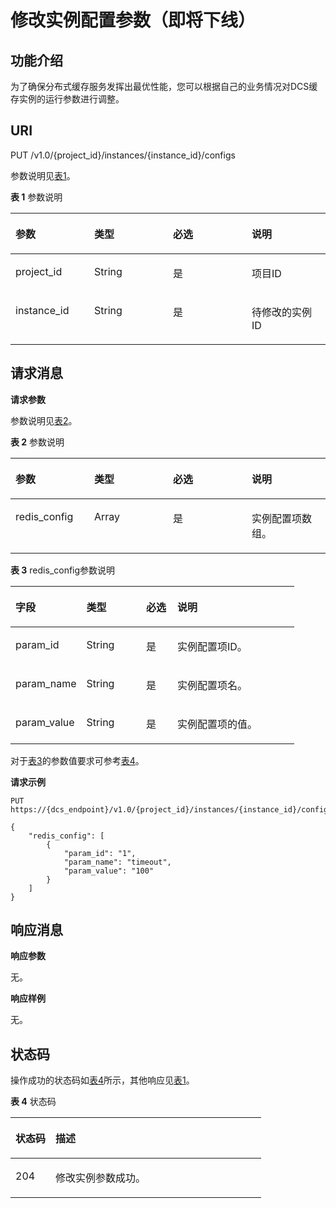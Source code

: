 # 修改实例配置参数（即将下线）<a name="ZH-CN_TOPIC_0166889585"></a>

## 功能介绍<a name="section529181820420"></a>

为了确保分布式缓存服务发挥出最优性能，您可以根据自己的业务情况对DCS缓存实例的运行参数进行调整。

## **URI**<a name="section19684271535"></a>

PUT /v1.0/\{project\_id\}/instances/\{instance\_id\}/configs

参数说明见[表1](#table139152015133712)。

**表 1**  参数说明

<a name="table139152015133712"></a>
<table><thead align="left"><tr id="row3914171515371"><th class="cellrowborder" valign="top" width="25%" id="mcps1.2.5.1.1"><p id="p8914171523715"><a name="p8914171523715"></a><a name="p8914171523715"></a>参数</p>
</th>
<th class="cellrowborder" valign="top" width="25%" id="mcps1.2.5.1.2"><p id="p14914915103717"><a name="p14914915103717"></a><a name="p14914915103717"></a>类型</p>
</th>
<th class="cellrowborder" valign="top" width="25%" id="mcps1.2.5.1.3"><p id="p3914111515373"><a name="p3914111515373"></a><a name="p3914111515373"></a>必选</p>
</th>
<th class="cellrowborder" valign="top" width="25%" id="mcps1.2.5.1.4"><p id="p19914201519376"><a name="p19914201519376"></a><a name="p19914201519376"></a>说明</p>
</th>
</tr>
</thead>
<tbody><tr id="row109153151378"><td class="cellrowborder" valign="top" width="25%" headers="mcps1.2.5.1.1 "><p id="p4914415203712"><a name="p4914415203712"></a><a name="p4914415203712"></a>project_id</p>
</td>
<td class="cellrowborder" valign="top" width="25%" headers="mcps1.2.5.1.2 "><p id="p59141615193712"><a name="p59141615193712"></a><a name="p59141615193712"></a>String</p>
</td>
<td class="cellrowborder" valign="top" width="25%" headers="mcps1.2.5.1.3 "><p id="p59141915153719"><a name="p59141915153719"></a><a name="p59141915153719"></a>是</p>
</td>
<td class="cellrowborder" valign="top" width="25%" headers="mcps1.2.5.1.4 "><p id="p159151715123717"><a name="p159151715123717"></a><a name="p159151715123717"></a>项目ID</p>
</td>
</tr>
<tr id="row1791581520376"><td class="cellrowborder" valign="top" width="25%" headers="mcps1.2.5.1.1 "><p id="p9915161523715"><a name="p9915161523715"></a><a name="p9915161523715"></a>instance_id</p>
</td>
<td class="cellrowborder" valign="top" width="25%" headers="mcps1.2.5.1.2 "><p id="p7915315203715"><a name="p7915315203715"></a><a name="p7915315203715"></a>String</p>
</td>
<td class="cellrowborder" valign="top" width="25%" headers="mcps1.2.5.1.3 "><p id="p19915141513716"><a name="p19915141513716"></a><a name="p19915141513716"></a>是</p>
</td>
<td class="cellrowborder" valign="top" width="25%" headers="mcps1.2.5.1.4 "><p id="p119151015183715"><a name="p119151015183715"></a><a name="p119151015183715"></a>待修改的实例ID</p>
</td>
</tr>
</tbody>
</table>

## **请求消息**<a name="section255981511312"></a>

**请求参数**

参数说明见[表2](#table16620132063713)。

**表 2**  参数说明

<a name="table16620132063713"></a>
<table><thead align="left"><tr id="row176191020183713"><th class="cellrowborder" valign="top" width="25%" id="mcps1.2.5.1.1"><p id="p1561942073719"><a name="p1561942073719"></a><a name="p1561942073719"></a>参数</p>
</th>
<th class="cellrowborder" valign="top" width="25%" id="mcps1.2.5.1.2"><p id="p1661912013377"><a name="p1661912013377"></a><a name="p1661912013377"></a>类型</p>
</th>
<th class="cellrowborder" valign="top" width="25%" id="mcps1.2.5.1.3"><p id="p66191202372"><a name="p66191202372"></a><a name="p66191202372"></a>必选</p>
</th>
<th class="cellrowborder" valign="top" width="25%" id="mcps1.2.5.1.4"><p id="p161912206371"><a name="p161912206371"></a><a name="p161912206371"></a>说明</p>
</th>
</tr>
</thead>
<tbody><tr id="row8620172073712"><td class="cellrowborder" valign="top" width="25%" headers="mcps1.2.5.1.1 "><p id="p1762011201378"><a name="p1762011201378"></a><a name="p1762011201378"></a>redis_config</p>
</td>
<td class="cellrowborder" valign="top" width="25%" headers="mcps1.2.5.1.2 "><p id="p1620182063719"><a name="p1620182063719"></a><a name="p1620182063719"></a>Array</p>
</td>
<td class="cellrowborder" valign="top" width="25%" headers="mcps1.2.5.1.3 "><p id="p2620420143710"><a name="p2620420143710"></a><a name="p2620420143710"></a>是</p>
</td>
<td class="cellrowborder" valign="top" width="25%" headers="mcps1.2.5.1.4 "><p id="p36201420203712"><a name="p36201420203712"></a><a name="p36201420203712"></a>实例配置项数组。</p>
</td>
</tr>
</tbody>
</table>

**表 3**  redis\_config参数说明

<a name="table35215230340"></a>
<table><thead align="left"><tr id="row11517152311346"><th class="cellrowborder" valign="top" width="25%" id="mcps1.2.5.1.1"><p id="p18516112333415"><a name="p18516112333415"></a><a name="p18516112333415"></a>字段</p>
</th>
<th class="cellrowborder" valign="top" width="21%" id="mcps1.2.5.1.2"><p id="p851613233341"><a name="p851613233341"></a><a name="p851613233341"></a>类型</p>
</th>
<th class="cellrowborder" valign="top" width="11%" id="mcps1.2.5.1.3"><p id="p85171239347"><a name="p85171239347"></a><a name="p85171239347"></a>必选</p>
</th>
<th class="cellrowborder" valign="top" width="43%" id="mcps1.2.5.1.4"><p id="p351732393412"><a name="p351732393412"></a><a name="p351732393412"></a>说明</p>
</th>
</tr>
</thead>
<tbody><tr id="row1751811236347"><td class="cellrowborder" valign="top" width="25%" headers="mcps1.2.5.1.1 "><p id="p13517323193415"><a name="p13517323193415"></a><a name="p13517323193415"></a>param_id</p>
</td>
<td class="cellrowborder" valign="top" width="21%" headers="mcps1.2.5.1.2 "><p id="p651718237346"><a name="p651718237346"></a><a name="p651718237346"></a>String</p>
</td>
<td class="cellrowborder" valign="top" width="11%" headers="mcps1.2.5.1.3 "><p id="p1351814237341"><a name="p1351814237341"></a><a name="p1351814237341"></a>是</p>
</td>
<td class="cellrowborder" valign="top" width="43%" headers="mcps1.2.5.1.4 "><p id="p751818239348"><a name="p751818239348"></a><a name="p751818239348"></a>实例配置项ID。</p>
</td>
</tr>
<tr id="row1151902315341"><td class="cellrowborder" valign="top" width="25%" headers="mcps1.2.5.1.1 "><p id="p0518923113418"><a name="p0518923113418"></a><a name="p0518923113418"></a>param_name</p>
</td>
<td class="cellrowborder" valign="top" width="21%" headers="mcps1.2.5.1.2 "><p id="p165189231344"><a name="p165189231344"></a><a name="p165189231344"></a>String</p>
</td>
<td class="cellrowborder" valign="top" width="11%" headers="mcps1.2.5.1.3 "><p id="p185191823103416"><a name="p185191823103416"></a><a name="p185191823103416"></a>是</p>
</td>
<td class="cellrowborder" valign="top" width="43%" headers="mcps1.2.5.1.4 "><p id="p10519172320343"><a name="p10519172320343"></a><a name="p10519172320343"></a>实例配置项名。</p>
</td>
</tr>
<tr id="row1352013232346"><td class="cellrowborder" valign="top" width="25%" headers="mcps1.2.5.1.1 "><p id="p14519122315343"><a name="p14519122315343"></a><a name="p14519122315343"></a>param_value</p>
</td>
<td class="cellrowborder" valign="top" width="21%" headers="mcps1.2.5.1.2 "><p id="p19519723193413"><a name="p19519723193413"></a><a name="p19519723193413"></a>String</p>
</td>
<td class="cellrowborder" valign="top" width="11%" headers="mcps1.2.5.1.3 "><p id="p165201023173419"><a name="p165201023173419"></a><a name="p165201023173419"></a>是</p>
</td>
<td class="cellrowborder" valign="top" width="43%" headers="mcps1.2.5.1.4 "><p id="p105201223193414"><a name="p105201223193414"></a><a name="p105201223193414"></a>实例配置项的值。</p>
</td>
</tr>
</tbody>
</table>

对于[表3](#table35215230340)的参数值要求可参考[表4](查询实例配置参数（即将下线）.md#table2483164310163)。

**请求示例**

```
PUT https://{dcs_endpoint}/v1.0/{project_id}/instances/{instance_id}/configs
```

```
{ 
    "redis_config": [ 
        { 
            "param_id": "1", 
            "param_name": "timeout", 
            "param_value": "100" 
        } 
    ] 
}
```

## **响应消息**<a name="section125024718"></a>

**响应参数**

无。

**响应样例**

无。

## **状态码**<a name="section174591750151213"></a>

操作成功的状态码如[表4](#table17459195018122)所示，其他响应见[表1](状态码.md#table5210141351517)。

**表 4**  状态码

<a name="table17459195018122"></a>
<table><thead align="left"><tr id="row9459350171212"><th class="cellrowborder" valign="top" width="15.98%" id="mcps1.2.3.1.1"><p id="p20460125021214"><a name="p20460125021214"></a><a name="p20460125021214"></a>状态码</p>
</th>
<th class="cellrowborder" valign="top" width="84.02%" id="mcps1.2.3.1.2"><p id="p94604504121"><a name="p94604504121"></a><a name="p94604504121"></a>描述</p>
</th>
</tr>
</thead>
<tbody><tr id="row1046019506125"><td class="cellrowborder" valign="top" width="15.98%" headers="mcps1.2.3.1.1 "><p id="p446055021214"><a name="p446055021214"></a><a name="p446055021214"></a>204</p>
</td>
<td class="cellrowborder" valign="top" width="84.02%" headers="mcps1.2.3.1.2 "><p id="p646055010129"><a name="p646055010129"></a><a name="p646055010129"></a>修改实例参数成功。</p>
</td>
</tr>
</tbody>
</table>

